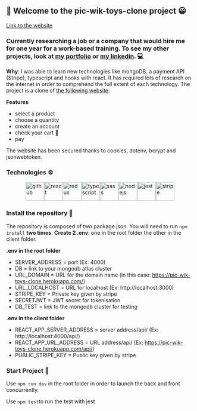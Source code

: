 

## 🤖 Welcome to the pic-wik-toys-clone project 😀

[Link to the website][picwik]

### Currently researching a job or a company that would hire me for one year for a work-based training. To see my other projects, look at [my portfolio][website] or [my linkedin][linkedin]. 💻 

<b>Why</b>: I was able to learn new technologies like mongoDB, a payment API (Stripe), typescript and hooks with react. It has required lots of research on the internet in order to comprehend the full extent of each technology. The project is a clone of [the following website][cloneurl]. 

<b>Features</b>
- select a product
- choose a quantity
- create an account
- check your cart 🧺
- pay

The website has been secured thanks to cookies, dotenv, bcrypt and jsonwebtoken.

### Technologies ⚙️

<div style="display:flex;justify-content:center;">

  <img src="https://i.ibb.co/f0Kp7cw/github.png" width="50" height="50" padding="5" title="github">
  <img src="https://i.ibb.co/d6kyD08/react.png" width="50" height="50" title="react">
  <img src="https://i.ibb.co/X2cMhQ0/redux.png" width="50" height="50" title="redux">
   <img src="https://i.ibb.co/GshqzgP/typescript-1.png" width="50" height="50" title="typescript">
  <img src="https://i.ibb.co/GVdFnW1/sass.png" width="50" height="50" title="sass">
  <img src="https://i.ibb.co/vhynR80/nodejs.png" width="50" height="50" title="nodejs">
   <img src="https://i.ibb.co/FBBVg06/jestlogo.png" width="50" height="50" title="jest">
  <img src="https://i.ibb.co/djVY283/stripe2.png" width="50" height="50" title="stripe">
</div>

### Install the repository 📩

The repository is composed of two package.json. You will need to run `npm install` <b>two times</b>.
<b>Create 2 .env</b>: one in the root folder the other in the client folder.

<b>.env in the root folder</b>

- SERVER_ADDRESS = port (Ex: 4000)
- DB = link to your mongodb atlas cluster
- URL_DOMAIN = URL for the domain name (in this case: https://pic-wik-toys-clone.herokuapp.com/)
- URL_LOCALHOST = URL for localhost  (Ex: http://localhost:3000)
- STRIPE_KEY = Private key given by stripe 
- SECRETJWT = JWT secret for tokenisation
- DB_TEST = link to the mongodb cluster for testing

<b>.env in the client folder</b>

- REACT_APP_SERVER_ADDRESS = server address/api/ (Ex: http://localhost:4000/api/)
- REACT_APP_URL_ADDRESS = URL address/api/ (Ex: https://pic-wik-toys-clone.herokuapp.com/api/)
- PUBLIC_STRIPE_KEY =  Public key given by stripe 

### Start Project 🏃

Use `npm run dev` in the root folder in order to launch the back and front concurrently.

Use `npm test`to run the test with jest



  
  
  [website]: https://armand-meunier.herokuapp.com/
  [cloneurl]: https://www.picwictoys.com/
  [linkedin]: https://www.linkedin.com/in/armand-meunier/
    [picwik]: https://pic-wik-toys-clone.herokuapp.com/
